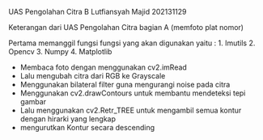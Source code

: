 UAS Pengolahan Citra B
Lutfiansyah Majid
202131129

Keterangan dari UAS Pengolahan Citra bagian A (memfoto plat nomor)

Pertama memanggil fungsi fungsi yang akan digunakan
yaitu :
    1. Imutils
    2. Opencv
    3. Numpy
    4. Matplotlib

- Membaca foto dengan menggunakan cv2.imRead
- Lalu mengubah citra dari RGB ke Grayscale
- Menggunakan bilateral filter guna mengurangi noise pada citra
- Menggunakan cv2.drawContours untuk membantu mendeteksi tepi gambar
- Lalu menggunakan cv2.Retr_TREE untuk mengambil semua kontur dengan hirarki yang lengkap
- mengurutkan Kontur secara descending

